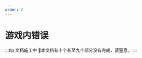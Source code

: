 ```yaml
---
order: 2
---
```


# 游戏内错误

:::tip 文档施工中
:construction:本文档有十个甚至九个部分没有完成，请窒息。
:::

<Badge text="TODO"/>